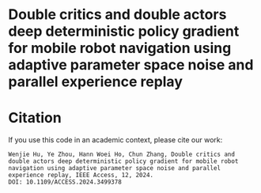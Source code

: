 # Double critics and double actors deep deterministic policy gradient for mobile robot navigation using adaptive parameter space noise and parallel experience replay

# Citation
If you use this code in an academic context, please cite our work:
````
Wenjie Hu, Ye Zhou, Hann Woei Ho, Chun Zhang, Double critics and double actors deep deterministic policy gradient for mobile robot navigation using adaptive parameter space noise and parallel experience replay, IEEE Access, 12, 2024.
DOI: 10.1109/ACCESS.2024.3499378
````
